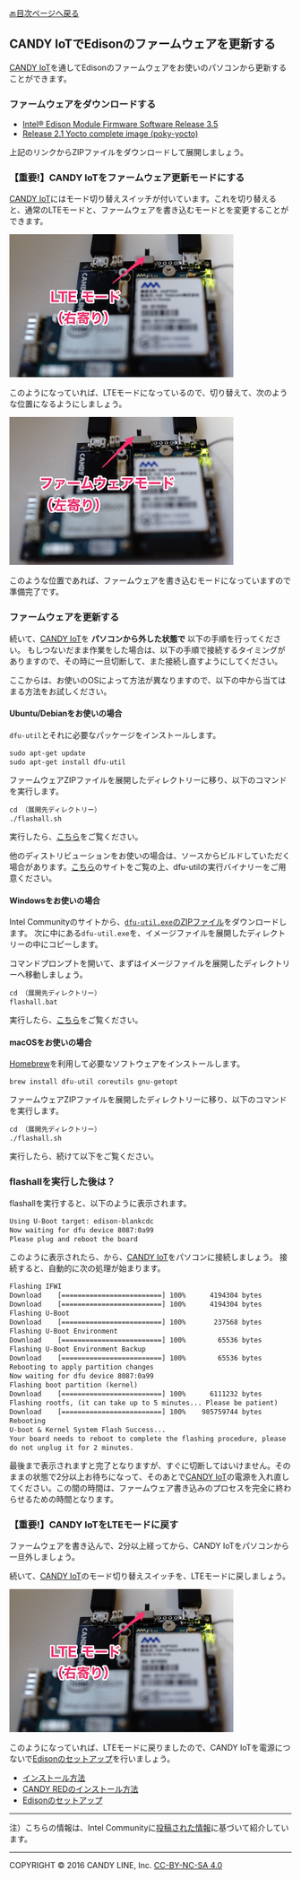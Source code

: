 [🔙目次ページへ戻る](README.md)

## CANDY IoTでEdisonのファームウェアを更新する

[CANDY IoT](http://www.candy-line.io/proandsv.html#candyiot)を通してEdisonのファームウェアをお使いのパソコンから更新することができます。

### ファームウェアをダウンロードする

- [Intel® Edison Module Firmware Software Release 3.5](https://downloadmirror.intel.com/26028/eng/iot-devkit-prof-dev-image-edison-20160606.zip)
- [Release 2.1 Yocto complete image (poky-yocto)](http://downloadmirror.intel.com/25384/eng/edison-iotdk-image-280915.zip)

上記のリンクからZIPファイルをダウンロードして展開しましょう。

### 【重要!】CANDY IoTをファームウェア更新モードにする

[CANDY IoT](http://www.candy-line.io/proandsv.html#candyiot)にはモード切り替えスイッチが付いています。これを切り替えると、通常のLTEモードと、ファームウェアを書き込むモードとを変更することができます。

![LTE Mode Switch](images/sw-ltemode.jpg)

このようになっていれば、LTEモードになっているので、切り替えて、次のような位置になるようにしましょう。

![Firmware Mode Switch](images/sw-fwmode.jpg)

このような位置であれば、ファームウェアを書き込むモードになっていますので準備完了です。

### ファームウェアを更新する

続いて、[CANDY IoT](http://www.candy-line.io/proandsv.html#candyiot)を **パソコンから外した状態で** 以下の手順を行ってください。
もしつないだまま作業をした場合は、以下の手順で接続するタイミングがありますので、その時に一旦切断して、また接続し直すようにしてください。

ここからは、お使いのOSによって方法が異なりますので、以下の中から当てはまる方法をお試しください。

#### Ubuntu/Debianをお使いの場合

`dfu-util`とそれに必要なパッケージをインストールします。

```
sudo apt-get update
sudo apt-get install dfu-util
```

ファームウェアZIPファイルを展開したディレクトリーに移り、以下のコマンドを実行します。

```
cd （展開先ディレクトリー）
./flashall.sh
```

実行したら、[こちら](#flashallを実行した後は？)をご覧ください。

他のディストリビューションをお使いの場合は、ソースからビルドしていただく場合があります。[こちら](http://dfu-util.sourceforge.net)のサイトをご覧の上、dfu-utilの実行バイナリーをご用意ください。

#### Windowsをお使いの場合

Intel Communityのサイトから、[`dfu-util.exe`のZIPファイル](https://communities.intel.com/servlet/JiveServlet/download/25154-6-102797/dfu-util.exe.zip)をダウンロードします。
次に中にある`dfu-util.exe`を、イメージファイルを展開したディレクトリーの中にコピーします。

コマンドプロンプトを開いて、まずはイメージファイルを展開したディレクトリーへ移動しましょう。
```
cd （展開先ディレクトリー）
flashall.bat
```

実行したら、[こちら](#flashallを実行した後は？)をご覧ください。

#### macOSをお使いの場合

[Homebrew](http://brew.sh/index_ja.html)を利用して必要なソフトウェアをインストールします。

```
brew install dfu-util coreutils gnu-getopt
```

ファームウェアZIPファイルを展開したディレクトリーに移り、以下のコマンドを実行します。

```
cd （展開先ディレクトリー）
./flashall.sh
```

実行したら、続けて以下をご覧ください。

### flashallを実行した後は？

flashallを実行すると、以下のように表示されます。

```
Using U-Boot target: edison-blankcdc
Now waiting for dfu device 8087:0a99
Please plug and reboot the board
```

このように表示されたら、から、[CANDY IoT](http://www.candy-line.io/proandsv.html#candyiot)をパソコンに接続しましょう。
接続すると、自動的に次の処理が始まります。

```
Flashing IFWI
Download	[=========================] 100%      4194304 bytes
Download	[=========================] 100%      4194304 bytes
Flashing U-Boot
Download	[=========================] 100%       237568 bytes
Flashing U-Boot Environment
Download	[=========================] 100%        65536 bytes
Flashing U-Boot Environment Backup
Download	[=========================] 100%        65536 bytes
Rebooting to apply partition changes
Now waiting for dfu device 8087:0a99
Flashing boot partition (kernel)
Download	[=========================] 100%      6111232 bytes
Flashing rootfs, (it can take up to 5 minutes... Please be patient)
Download	[=========================] 100%    985759744 bytes
Rebooting
U-boot & Kernel System Flash Success...
Your board needs to reboot to complete the flashing procedure, please do not unplug it for 2 minutes.
```

最後まで表示されますと完了となりますが、すぐに切断してはいけません。そのままの状態で2分以上お待ちになって、そのあとで[CANDY IoT](http://www.candy-line.io/proandsv.html#candyiot)の電源を入れ直してください。この間の時間は、ファームウェア書き込みのプロセスを完全に終わらせるための時間となります。

### 【重要!】CANDY IoTをLTEモードに戻す

ファームウェアを書き込んで、2分以上経ってから、CANDY IoTをパソコンから一旦外しましょう。

続いて、[CANDY IoT](http://www.candy-line.io/proandsv.html#candyiot)のモード切り替えスイッチを、LTEモードに戻しましょう。

![LTE Mode Switch](images/sw-ltemode.jpg)

このようになっていれば、LTEモードに戻りましたので、CANDY IoTを電源につないで[Edisonのセットアップ](Edisonのセットアップ.md)を行いましょう。

* [インストール方法](インストール方法.md)
* [CANDY REDのインストール方法](CANDY-REDのインストール方法.md)
* [Edisonのセットアップ](Edisonのセットアップ.md)

---
注）こちらの情報は、Intel Communityに[投稿された情報](https://communities.intel.com/docs/DOC-25154)に基づいて紹介しています。

---
COPYRIGHT © 2016 CANDY LINE, Inc. [CC-BY-NC-SA 4.0](https://creativecommons.org/licenses/by-nc-sa/4.0/)
